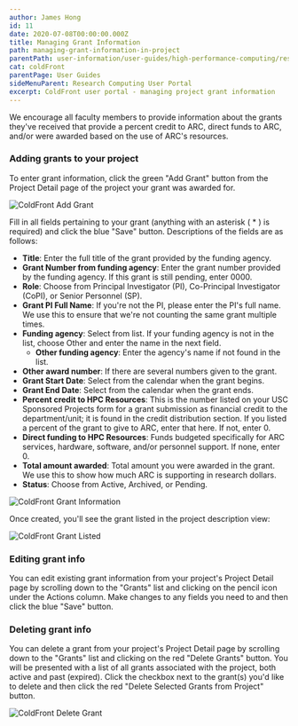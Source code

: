 ```yaml
---
author: James Hong
id: 11
date: 2020-07-08T00:00:00.000Z
title: Managing Grant Information
path: managing-grant-information-in-project
parentPath: user-information/user-guides/high-performance-computing/research-computing-user-portal
cat: coldFront
parentPage: User Guides
sideMenuParent: Research Computing User Portal
excerpt: ColdFront user portal - managing project grant information
---
```


We encourage all faculty members to provide information about the grants they've received that provide a percent credit to ARC, direct funds to ARC, and/or were awarded based on the use of ARC's resources.

### Adding grants to your project

To enter grant information, click the green "Add Grant" button from the Project Detail page of the project your grant was awarded for.  

![ColdFront Add Grant](/images/coldfront_project_addgrant.jpg)

Fill in all fields pertaining to your grant (anything with an asterisk ( * ) is required) and click the blue "Save" button.  Descriptions of the fields are as follows:

* **Title**: Enter the full title of the grant provided by the funding agency.
* **Grant Number from funding agency**: Enter the grant number provided by the funding agency.  If this grant is still pending, enter 0000.
* **Role**: Choose from Principal Investigator (PI), Co-Principal Investigator (CoPI), or Senior Personnel (SP).
* **Grant PI Full Name**: If you're not the PI, please enter the PI's full name.  We use this to ensure that we're not counting the same grant multiple times.
* **Funding agency**: Select from list. If your funding agency is not in the list, choose Other and enter the name in the next field.
  * **Other funding agency**: Enter the agency's name if not found in the list.
* **Other award number**: If there are several numbers given to the grant.
* **Grant Start Date**: Select from the calendar when the grant begins.
* **Grant End Date**: Select from the calendar when the grant ends.
* **Percent credit to HPC Resources**: This is the number listed on your USC Sponsored Projects form for a grant submission as financial credit to the department/unit; it is found in the credit distribution section. If you listed a percent of the grant to give to ARC, enter that here.  If not, enter 0.
* **Direct funding to HPC Resources**: Funds budgeted specifically for ARC services, hardware, software, and/or personnel support.  If none, enter 0.
* **Total amount awarded**: Total amount you were awarded in the grant.  We use this to show how much ARC is supporting in research dollars.
* **Status**: Choose from Active, Archived, or Pending.  

![ColdFront Grant Information](/images/coldfront_project_grantinfo.jpg)

Once created, you'll see the grant listed in the project description view:

![ColdFront Grant Listed](/images/coldfront_project_grantoverview.jpg)

### Editing grant info
You can edit existing grant information from your project's Project Detail page by scrolling down to the "Grants" list and clicking on the pencil icon under the Actions column.  Make changes to any fields you need to and then click the blue "Save" button.

### Deleting grant info
You can delete a grant from your project's Project Detail page by scrolling down to the "Grants" list and clicking on the red "Delete Grants" button.  You will be presented with a list of all grants associated with the project, both active and past (expired).  Click the checkbox next to the grant(s) you'd like to delete and then click the red "Delete Selected Grants from Project" button.

![ColdFront Delete Grant](/images/coldfront_project_deletegrant.jpg)
